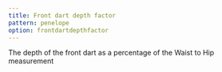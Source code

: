 ```yaml
---
title: Front dart depth factor
pattern: penelope
option: frontdartdepthfactor
---
```


The depth of the front dart as a percentage of the Waist to Hip measurement